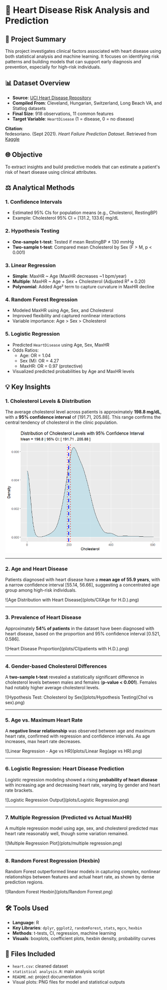 # 🩵 Heart Disease Risk Analysis and Prediction

## 📄 Project Summary
This project investigates clinical factors associated with heart disease using both statistical analysis and machine learning. It focuses on identifying risk patterns and building models that can support early diagnosis and prevention, especially for high-risk individuals.

## 📊 Dataset Overview
- **Source**: [UCI Heart Disease Repository](https://archive.ics.uci.edu/ml/machine-learning-databases/heart-disease/)
- **Compiled From**: Cleveland, Hungarian, Switzerland, Long Beach VA, and Statlog datasets
- **Final Size**: 918 observations, 11 common features
- **Target Variable**: `HeartDisease` (1 = disease, 0 = no disease)

**Citation**:  
fedesoriano. (Sept 2021). *Heart Failure Prediction Dataset*. Retrieved from [Kaggle](https://www.kaggle.com/fedesoriano/heart-failure-prediction)

## 🌐 Objective
To extract insights and build predictive models that can estimate a patient's risk of heart disease using clinical attributes.

## ⚖️ Analytical Methods

### 1. Confidence Intervals
- Estimated 95% CIs for population means (e.g., Cholesterol, RestingBP)
- Example: Cholesterol 95% CI = [131.2, 133.6] mg/dL

### 2. Hypothesis Testing
- **One-sample t-test**: Tested if mean RestingBP ≠ 130 mmHg
- **Two-sample t-test**: Compared mean Cholesterol by Sex (F > M, p < 0.001)

### 3. Linear Regression
- **Simple**: MaxHR ~ Age (MaxHR decreases ~1 bpm/year)
- **Multiple**: MaxHR ~ Age + Sex + Cholesterol (Adjusted R² ≈ 0.20)
- **Polynomial**: Added Age² term to capture curvature in MaxHR decline

### 4. Random Forest Regression
- Modeled MaxHR using Age, Sex, and Cholesterol
- Improved flexibility and captured nonlinear interactions
- Variable importance: Age > Sex > Cholesterol

### 5. Logistic Regression
- Predicted `HeartDisease` using Age, Sex, MaxHR
- Odds Ratios:
  - Age: OR = 1.04
  - Sex (M): OR = 4.27
  - MaxHR: OR = 0.97 (protective)
- Visualized predicted probabilities by Age and MaxHR levels

## 💡 Key Insights

### 1. Cholesterol Levels & Distribution
The average cholesterol level across patients is approximately **198.8 mg/dL**, with a **95% confidence interval** of [191.71, 205.88]. This range confirms the central tendency of cholesterol in the clinic population.

![Cholesterol Confidence Interval](plots/CI_for_Cholesterol_level.png)

---

### 2. Age and Heart Disease
Patients diagnosed with heart disease have a **mean age of 55.9 years**, with a narrow confidence interval [55.14, 56.66], suggesting a concentrated age group among high-risk individuals.

![Age Distribution with Heart Disease](plots/CI(Age for H.D.).png)

---

### 3. Prevalence of Heart Disease
Approximately **54% of patients** in the dataset have been diagnosed with heart disease, based on the proportion and 95% confidence interval [0.521, 0.586].

![Heart Disease Proportion](plots/CI(patients with H.D.).png)

---

### 4. Gender-based Cholesterol Differences
A **two-sample t-test** revealed a statistically significant difference in cholesterol levels between males and females (**p-value < 0.001**). Females had notably higher average cholesterol levels.

![Hypothesis Test: Cholesterol by Sex](plots/Hypothesis Testing(Chol vs sex).png)

---

### 5. Age vs. Maximum Heart Rate
A **negative linear relationship** was observed between age and maximum heart rate, confirmed with regression and confidence intervals. As age increases, max heart rate decreases.

![Linear Regression - Age vs HR](plots/Linear Reg(age vs HR).png)

---

### 6. Logistic Regression: Heart Disease Prediction
Logistic regression modeling showed a rising **probability of heart disease** with increasing age and decreasing heart rate, varying by gender and heart rate brackets.

![Logistic Regression Output](plots/Logistic Regression.png)

---

### 7. Multiple Regression (Predicted vs Actual MaxHR)
A multiple regression model using age, sex, and cholesterol predicted max heart rate reasonably well, though some variation remained.

![Multiple Regression Plot](plots/multiple regression.png)

---

### 8. Random Forest Regression (Hexbin)
Random Forest outperformed linear models in capturing complex, nonlinear relationships between features and actual heart rate, as shown by dense prediction regions.

![Random Forest Hexbin](plots/Random Forrest.png)


## 🛠️ Tools Used
- **Language**: R
- **Key Libraries**: `dplyr`, `ggplot2`, `randomForest`, `stats`, `mgcv`, `hexbin`
- **Methods**: t-tests, CI, regression, machine learning
- **Visuals**: boxplots, coefficient plots, hexbin density, probability curves

## 📂 Files Included
- `heart.csv`: cleaned dataset
- `statistical analysis.R`: main analysis script
- `README.md`: project documentation
- Visual plots: PNG files for model and statistical outputs
